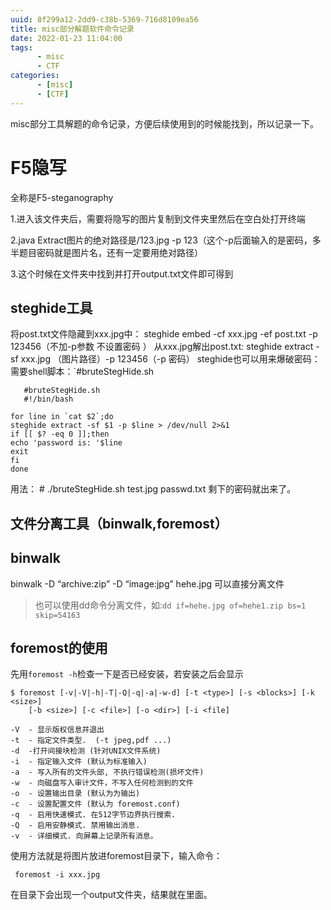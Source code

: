 ```yaml
---
uuid: 8f299a12-2dd9-c38b-5369-716d8109ea56
title: misc部分解题软件命令记录
date: 2022-01-23 11:04:00
tags: 
      - misc
      - CTF
categories: 
      - [misc]
      - [CTF]
---
```


misc部分工具解题的命令记录，方便后续使用到的时候能找到，所以记录一下。

<!--more-->

# F5隐写

全称是F5-steganography

1.进入该文件夹后，需要将隐写的图片复制到文件夹里然后在空白处打开终端

2.java Extract图片的绝对路径是/123.jpg -p 123（这个-p后面输入的是密码，多半题目密码就是图片名，还有一定要用绝对路径）

3.这个时候在文件夹中找到并打开output.txt文件即可得到

## steghide工具

将post.txt文件隐藏到xxx.jpg中：
steghide embed -cf xxx.jpg -ef post.txt -p 123456（不加-p参数 不设置密码 ）
从xxx.jpg解出post.txt:
steghide extract -sf xxx.jpg （图片路径）-p 123456（-p 密码）
steghide也可以用来爆破密码：
需要shell脚本：`#bruteStegHide.sh

```
   #bruteStegHide.sh
   #!/bin/bash

for line in `cat $2`;do
steghide extract -sf $1 -p $line > /dev/null 2>&1
if [[ $? -eq 0 ]];then
echo 'password is: '$line
exit
fi
done
```

用法：
\# ./bruteStegHide.sh test.jpg passwd.txt
剩下的密码就出来了。

## 文件分离工具（binwalk,foremost）

## binwalk

binwalk -D “archive:zip” -D “image:jpg” hehe.jpg 可以直接分离文件

> 也可以使用dd命令分离文件，如:`dd if=hehe.jpg of=hehe1.zip bs=1 skip=54163`

## foremost的使用

先用`foremost -h`检查一下是否已经安装，若安装之后会显示

```
$ foremost [-v|-V|-h|-T|-Q|-q|-a|-w-d] [-t <type>] [-s <blocks>] [-k <size>] 
    [-b <size>] [-c <file>] [-o <dir>] [-i <file] 

-V  - 显示版权信息并退出
-t  - 指定文件类型.  (-t jpeg,pdf ...) 
-d  -打开间接块检测 (针对UNIX文件系统) 
-i  - 指定输入文件 (默认为标准输入) 
-a  - 写入所有的文件头部, 不执行错误检测(损坏文件) 
-w  - 向磁盘写入审计文件，不写入任何检测到的文件
-o  - 设置输出目录 (默认为为输出)
-c  - 设置配置文件 (默认为 foremost.conf)
-q  - 启用快速模式. 在512字节边界执行搜索.
-Q  - 启用安静模式. 禁用输出消息. 
-v  - 详细模式. 向屏幕上记录所有消息。
```

使用方法就是将图片放进foremost目录下，输入命令：

```
 foremost -i xxx.jpg
```

在目录下会出现一个output文件夹，结果就在里面。
